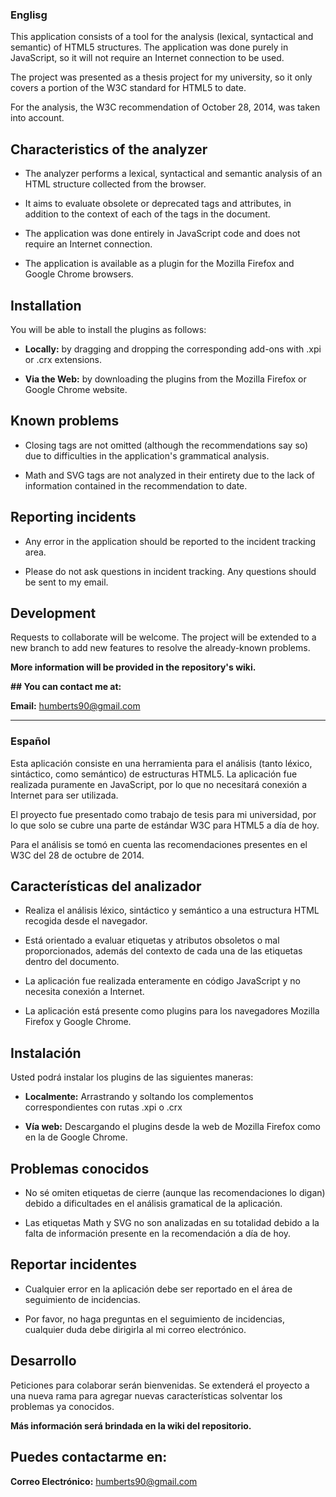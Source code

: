 ### Englisg

This application consists of a tool for the analysis (lexical, syntactical and semantic) of HTML5 structures. The application was done purely in JavaScript, so it will not require an Internet connection to be used.

The project was presented as a thesis project for my university, so it only covers a portion of the W3C standard for HTML5 to date.

For the analysis, the W3C recommendation of October 28, 2014, was taken into account.


## **Characteristics of the analyzer**

- The analyzer performs a lexical, syntactical and semantic analysis of an HTML structure collected from the browser.

- It aims to evaluate obsolete or deprecated tags and attributes, in addition to the context of each of the tags in the document.

- The application was done entirely in JavaScript code and does not require an Internet connection.

- The application is available as a plugin for the Mozilla Firefox and Google Chrome browsers.


## **Installation**

You will be able to install the plugins as follows:

- **Locally:** by dragging and dropping the corresponding add-ons with .xpi or .crx extensions.

- **Via the Web:** by downloading the plugins from the Mozilla Firefox or Google Chrome website.

## **Known problems**

- Closing tags are not omitted (although the recommendations say so) due to difficulties in the application's grammatical analysis.

- Math and SVG tags are not analyzed in their entirety due to the lack of information contained in the recommendation to date.


## **Reporting incidents**

- Any error in the application should be reported to the incident tracking area.

- Please do not ask questions in incident tracking. Any questions should be sent to my email.


## **Development**

Requests to collaborate will be welcome. The project will be extended to a new branch to add new features to resolve the already-known problems.

**More information will be provided in the repository's wiki.**


**## You can contact me at:**

**Email:** [humberts90@gmail.com](humberts90@gmail.com)

-------------------------------------------------------------------------------

### Español


Esta aplicación consiste en una herramienta para el análisis (tanto léxico, sintáctico, como semántico) de estructuras HTML5. La aplicación fue realizada puramente en JavaScript, por lo que no necesitará conexión a Internet para ser utilizada.

El proyecto fue presentado como trabajo de tesis para mi universidad, por lo que solo se cubre una parte de estándar W3C para HTML5 a día de hoy.

Para el análisis se tomó en cuenta las recomendaciones presentes en el W3C del 28 de octubre de 2014.


## **Características del analizador**

- Realiza el análisis léxico, sintáctico y semántico a una estructura HTML recogida desde el navegador.

- Está orientado a evaluar etiquetas y atributos obsoletos o mal proporcionados, además del contexto de cada una de las etiquetas dentro del documento.

- La aplicación fue realizada enteramente en código JavaScript y no necesita conexión a Internet.

- La aplicación está presente como plugins para los navegadores Mozilla Firefox y Google Chrome.


## **Instalación**

Usted podrá instalar los plugins de las siguientes maneras:

- **Localmente:** Arrastrando y soltando los complementos correspondientes con rutas .xpi o .crx

- **Vía web:** Descargando el plugins desde la web de Mozilla Firefox como en la de Google Chrome.


## **Problemas conocidos**

- No sé omiten etiquetas de cierre (aunque las recomendaciones lo digan) debido a dificultades en el análisis gramatical de la aplicación.

- Las etiquetas Math y SVG no son analizadas en su totalidad debido a la falta de información presente en la recomendación a día de hoy.


## **Reportar incidentes**

- Cualquier error en la aplicación debe ser reportado en el área de seguimiento de incidencias.

- Por favor, no haga preguntas en el seguimiento de incidencias, cualquier duda debe dirigirla al mi correo electrónico.


## **Desarrollo**

Peticiones para colaborar serán bienvenidas. Se extenderá el proyecto a una nueva rama para agregar nuevas características solventar los problemas ya conocidos.

**Más información será brindada en la wiki del repositorio.**


## **Puedes contactarme en:**

**Correo Electrónico:** [humberts90@gmail.com](humberts90@gmail.com)
